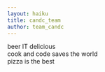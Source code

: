 ```yaml
---
layout: haiku
title: candc_team
author: team_candc
---
```


beer IT delicious<br>
cook and code saves the world<br>
pizza is the best<br>

